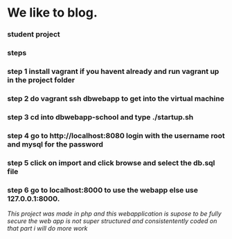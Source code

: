 # We like to blog.
### student project
### steps

### step 1 install vagrant if you havent already and run vagrant up in the project folder
### step 2 do vagrant ssh dbwebapp to get into the virtual machine
### step 3 cd into dbwebapp-school and type ./startup.sh
### step 4 go to http://localhost:8080 login with the username root and mysql for the password
### step 5 click on import and click browse and select the db.sql file
### step 6 go to localhost:8000 to use the webapp else use 127.0.0.1:8000.


*This project was made in php and this webapplication is supose to be fully secure the web app is not super structured and consistentently coded on that part i will do more work*

